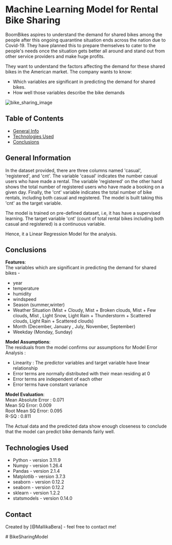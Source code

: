 # Machine Learning Model for Rental Bike Sharing 
BoomBikes aspires to understand the demand for shared bikes among the people after this ongoing quarantine situation ends across the nation due to Covid-19. They have planned this to prepare themselves to cater to the people's needs once the situation gets better all around and stand out from other service providers and make huge profits.

They want to understand the factors affecting the demand for these shared bikes in the American market. The company wants to know:

- Which variables are significant in predicting the demand for shared bikes.
- How well those variables describe the bike demands

![bike_sharing_image](https://github.com/user-attachments/assets/90a29b7f-77b0-4078-95cc-8e93ec5e6fd6)

## Table of Contents
* [General Info](#general-information)
* [Technologies Used](#technologies-used)
* [Conclusions](#conclusions)
<!-- You can include any other section that is pertinent to your problem -->

## General Information
In the dataset provided, there are three columns named 'casual', 'registered', and 'cnt'. The variable 'casual' indicates the number casual users who have made a rental. The variable 'registered' on the other hand shows the total number of registered users who have made a booking on a given day. Finally, the 'cnt' variable indicates the total number of bike rentals, including both casual and registered. The model is built taking this 'cnt' as the target variable.

The model is trained on pre-defined dataset, i.e, it has have a supervised learning.
The target variable 'cnt' (count of total rental bikes including both casual and registered) is a continuous variable. 

Hence, it a Linear Regression Model for the analysis.

<!-- You don't have to answer all the questions - just the ones relevant to your project. -->

## Conclusions
**Features**:     
The variables which are significant in predicting the demand for shared bikes - 
- year 
- temperature
- humidity
- windspeed
- Season (summer,winter)
- Weather Situation (Mist + Cloudy, Mist + Broken clouds, Mist + Few clouds, Mist , Light Snow, Light Rain + Thunderstorm + Scattered clouds, Light Rain + Scattered clouds)
- Month (December, January , July, November, September)
- Weekday (Monday, Sunday)      

**Model Assumptions**:    
The residuals from the model confirms our assumptions for Model Error Analysis : 
- Linearity : The predictor variables and target variable have linear relationship
- Error terms are normally distributed with their mean residing at 0
- Error terms are independent of each other
- Error terms have constant variance

**Model Evaluation**:            
Mean Absolute Error : 0.071       
Mean SQ Error: 0.009        
Root Mean SQ Error: 0.095      
R-SQ : 0.811

The Actual data and the predicted data show enough closeness to conclude that the model can predict bike demands fairly well.

<!-- You don't have to answer all the questions - just the ones relevant to your project. -->


## Technologies Used
- Python - version 3.11.9
- Numpy - version 1.26.4
- Pandas - version 2.1.4
- Matplotlib - version 3.7.3
- seaborn - version 0.12.2
- seaborn - version 0.12.2
- sklearn - version 1.2.2
- statsmodels - version 0.14.0

<!-- As the libraries versions keep on changing, it is recommended to mention the version of library used in this project -->

## Contact
Created by [@MallikaBera] - feel free to contact me!


<!-- Optional -->
<!-- ## License -->
<!-- This project is open source and available under the [... License](). -->

<!-- You don't have to include all sections - just the one's relevant to your project --># BikeSharingModel
